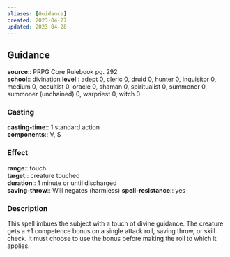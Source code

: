 ```yaml
---
aliases: [Guidance]
created: 2023-04-27
updated: 2023-04-28
---
```


## Guidance

**source**:: PRPG Core Rulebook pg. 292  
**school**:: divination
**level**:: adept 0, cleric 0, druid 0, hunter 0, inquisitor 0, medium 0, occultist 0, oracle 0, shaman 0, spiritualist 0, summoner 0, summoner (unchained) 0, warpriest 0, witch 0

### Casting

**casting-time**:: 1 standard action  
**components**:: V, S

### Effect

**range**:: touch  
**target**:: creature touched  
**duration**:: 1 minute or until discharged  
**saving-throw**:: Will negates (harmless)
**spell-resistance**:: yes

### Description

This spell imbues the subject with a touch of divine guidance. The creature gets a +1 competence bonus on a single attack roll, saving throw, or skill check. It must choose to use the bonus before making the roll to which it applies.
